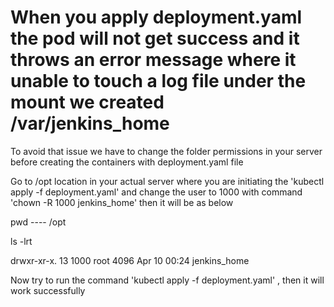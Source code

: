 # When you apply deployment.yaml the pod will not get success and it throws an error message where it unable to touch a log file under the mount we created /var/jenkins_home

To avoid that issue we have to change the folder permissions in your server before creating the containers with deployment.yaml file

Go to /opt location in your actual server where you are initiating the 'kubectl apply -f deployment.yaml' and change the user to 1000 with command 'chown -R 1000 jenkins_home' then it will be as below

pwd ---- /opt

ls -lrt 

drwxr-xr-x. 13      1000 root 4096 Apr 10 00:24 jenkins_home

Now try to run the command 'kubectl apply -f deployment.yaml' , then it will work successfully
